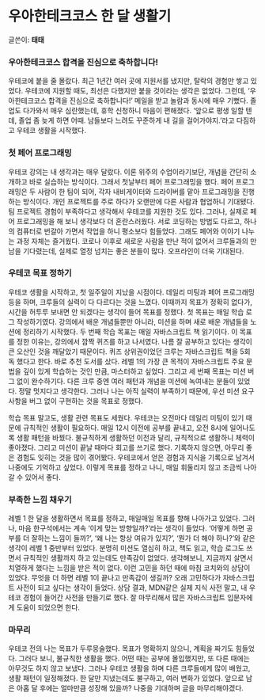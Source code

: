 # 우아한테크코스 한 달 생활기
글쓴이: **태태**
### 우아한테크코스 합격을 진심으로 축하합니다!
우테코에 붙을 줄 몰랐다. 
최근 1년간 여러 곳에 지원서를 냈지만, 탈락의 경험만 쌓고 있었다. 
우테코에 지원할 때도, 최선은 다했지만 붙을 것이라는 생각은 없었다. 
그런데, ‘우아한테크코스 합격을 진심으로 축하합니다!’ 메일을 받고 놀람과 동시에 매우 기뻤다. 
졸업도 다가와서 매우 심란했는데, 휴학 신청하니 마음이 편해졌다. 
‘앞으로 평생 일할 텐데, 졸업 좀 늦게 하면 어때. 남들보다 느려도 꾸준하게 내 길을 걸어가야지.’라고 다짐하고 우테코 생활을 시작했다.
### 첫 페어 프로그래밍
우테코 강의는 내 생각과는 매우 달랐다. 
이론 위주의 수업이라기보단, 개념을 간단히 소개하고 바로 실습하는 방식이다. 
그래서 첫날부터 페어 프로그래밍을 했다. 
페어 프로그래밍은 두 사람이 한 팀이 되어, 각자 내비게이터와 드라이버를 맡아 프로그래밍을 진행하는 방식이다. 
개인 프로젝트를 주로 하다가 오랜만에 다른 사람과 협업하니 기대됐다. 
팀 프로젝트 경험이 부족하다고 생각해서 우테코를 지원한 것도 있다. 
그러나, 실제로 페어 프로그래밍을 해 보니 생각보다 더 혼란스러웠다. 
서로 코딩하는 방법도 다르고, 하나의 컴퓨터로 번갈아 가면서 작업을 하니 평소보다 힘들었다. 
그래도 페어와 이야기 나누는 과정 자체는 즐거웠다. 
코로나 이후로 새로운 사람을 만난 적이 없어서 크루들과의 만남을 기다렸는데, 실제로 열정 넘치는 좋은 분들이 많다. 
오프라인이 더욱 기대된다.
### 우테코 목표 정하기
우테코 생활을 시작하고, 첫 일주일이 지났을 시점이다. 
데일리 미팅과 페어 프로그래밍 등을 하며, 크루들의 실력이 다 다르다는 것을 느꼈다. 
이때까지 목표가 정확히 없다가, 시간을 허투루 보내면 안 되겠다는 생각이 들어 목표를 정했다. 
첫 목표는 매일 학습 로그 작성하기였다. 
강의에서 배운 개념들뿐만 아니라, 미션을 하며 새로 배운 개념들을 노션에 정리하기 시작했다. 
두 번째 학습 목표는 매일 자바스크립트 책 읽기이다. 
이 목표를 정한 이유는, 강의에서 깜짝 퀴즈를 하고 나서였다. 
나름 잘 공부하고 있다는 생각이 큰 오산인 것을 깨달았기 때문이다. 
퀴즈 상위권이었던 크루는 자바스크립트 책을 5회 독 했다고 한다. 
바로 추천 도서를 샀다. 
레벨 1의 가장 큰 목적이 자바스크립트 주요 문법을 깊이 있게 학습하는 것인 만큼, 마스터하고 싶었다. 
그리고 세 번째 목표는 미션 버그 없이 완수하기다. 
다른 크루 중엔 여러 패턴과 개념을 미션에 녹여내는 분들이 있었다. 
정말 멋지다고 생각한다. 
그러나 나는 아직 실력이 부족하기 때문에, 우선 미션 요구사항을 버그 없이 구현하는 것을 목표로 정했다.
 
학습 목표 말고도, 생활 관련 목표도 세웠다. 
우테코는 오전마다 데일리 미팅이 있기 때문에 규칙적인 생활이 필요하다. 
매일 12시 이전에 공부를 끝내고, 오전 8시에 일어나도록 생활 패턴을 바꿨다. 
불규칙하게 생활하던 이전과 달리, 규칙적으로 생활하니 체력이 좋아졌다. 
그리고 미션이 끝날 때마다 회고를 쓰기로 했다. 
기록하지 않으면, 아무리 좋은 경험도 잊히는 것을 많이 겪어봤다. 
우테코에서 얻은 경험과 지식을 기록으로 남겨서 나중에도 기억하고 싶었다. 
이렇게 목표를 정하고 나니, 매일 휘둘리지 않고 조금씩 나아갈 수 있어서 좋다. 
### 부족한 느낌 채우기
레벨 1 한 달을 생활하면서 목표를 정하고, 매일매일 목표를 향해 나아가고 있었다. 
그러나, 마음 한구석에서는 계속 ‘이게 맞는 방향일까?’라는 생각이 들었다. 
‘어떻게 하면 공부를 더 잘하는 느낌이 들까?’, ‘왜 나는 항상 여유가 있지?’, ‘뭔가 더 해야 하나?’와 같은 생각이 레벨 1 중반부터 있었다. 
분명히 미션도 열심히 하고, 책도 읽고, 학습 로그도 쓰면서 규칙적인 생활까지 하고 있는데도 만족감이 없었다. 
생각해보니, 지금까지 살면서 치열하게 했다는 느낌을 받은 적이 없다. 
이런 고민을 하던 때에 마침 코치와의 상담이 있었다. 
무엇을 더 하면 레벨 1이 끝나고 만족감이 생길까? 
오래 고민하다가 자바스크립트 사전이 되고 싶다는 생각이 들었다. 
상담 결과, MDN같은 실제 지식 사전 말고, 내 우테코 경험이 들어간 사전을 만들기로 했다. 
잘 마무리해서 많은 자바스크립트 입문자에게 도움이 되었으면 한다.
### 마무리
우테코 전의 나는 목표가 두루뭉술했다. 
목표가 명확하지 않으니, 계획을 짜기도 힘들었다. 
그러다 보니, 불규칙한 생활을 했다. 
어떤 때는 공부에 몰입했지만, 또 다른 때에는 아무것도 하지 않고 보냈다. 
그러나 우테코 생활을 하며 다른 크루들에게 많이 배웠고, 생활 패턴이 일정해졌다. 
한 달만 지냈는데도 불구하고, 여러 변화가 있었다. 
앞으로 남은 아홉 달 후에는 얼마만큼 성장해 있을까? 나중을 기대하며 글을 마무리해야겠다.
